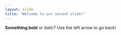 ```yaml
---
layout: slide
title: "Welcome to our second slide!"
---
```

**Something bold** or *italic*?
Use the left arrow to go back!
